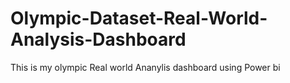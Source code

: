 # Olympic-Dataset-Real-World-Analysis-Dashboard

This is my olympic Real world Ananylis dashboard using Power bi
